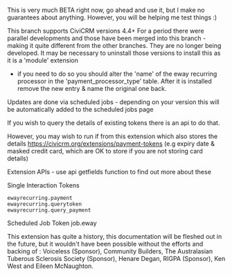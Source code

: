 This is very much BETA right now, go ahead and use it, but I make no guarantees about anything.
However, you will be helping me test things :)

This branch supports CiviCRM versions 4.4+ For a period there were parallel developments and those
have been merged into this branch - making it quite different from the other branches. They are no longer
being developed. It may be necessary to uninstall those versions to install this as it is a 'module' extension
- if you need to do so you should alter the 'name' of the eway recurring processor in the 'payment_processor_type'
table. After it is installed remove the new entry & name the original one back.

Updates are done via scheduled jobs - depending on your version this will be automatically added to the scheduled jobs page

If you wish to query the details of existing tokens there is an api to do that.

However, you may wish to run if from this extension which also stores the details https://civicrm.org/extensions/payment-tokens
(e.g expiry date & masked credit card, which are OK to store if you are not storing card details)

Extension APIs - use api getfields function to find out more about these

  Single Interaction Tokens

    ewayrecurring.payment
    ewayrecurring.querytoken
    ewayrecurring.query_payment

  Scheduled Job Token
    job.eway

This extension has quite a history, this documentation will be fleshed out in the future, but it wouldn't have been possible without the efforts and backing of : Voiceless (Sponsor), Community Builders, The Australasian Tuberous Sclerosis Society (Sponsor), Henare Degan, RIGPA (Sponsor), Ken West and Eileen McNaughton.
